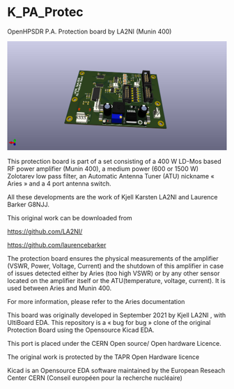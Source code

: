 # K_PA_Protec

OpenHPSDR P.A. Protection board by LA2NI (Munin 400)


![La carte de protection, périphérique de l'ATU Aries ](https://github.com/F6ITU/K_PA_Protec/blob/main/K_PA_Protec_down.png)


This protection board is part of a set consisting of a 400 W LD-Mos based RF power amplifier (Munin 400), 
a medium power (600 or 1500 W) Zolotarev low pass filter, an Automatic Antenna Tuner (ATU) nickname « Aries » 
and a 4 port antenna switch.

All these developments are the work of Kjell Karsten LA2NI and Laurence Barker G8NJJ.

This original work can be downloaded from 

https://github.com/LA2NI/


https://github.com/laurencebarker

The protection board ensures the physical measurements of the amplifier (VSWR, Power, Voltage, Current) and the shutdown of this amplifier in case of issues detected 
either by Aries (too high VSWR) or by any other sensor located on the amplifier itself or the ATU(temperature, voltage, current). It is used between Aries and Munin 400. 

For more information, please refer to the Aries documentation


This board was originally developed in September 2021 by Kjell LA2NI , with UltiBoard EDA. This repository is a « bug for bug » clone of the original Protection Board using the Opensource 
Kicad EDA. 

This port is placed under the CERN Open source/ Open hardware Licence.

The original work is protected by the TAPR Open Hardware licence

Kicad is an Opensource EDA software maintained by the European Reseach Center CERN (Conseil européen pour la recherche nucléaire)

